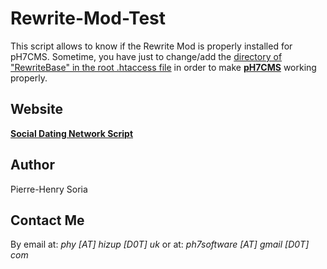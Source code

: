 # Rewrite-Mod-Test

This script allows to know if the Rewrite Mod is properly installed for pH7CMS. Sometime, you have just to change/add the [directory of "RewriteBase" in the root .htaccess file](https://github.com/pH7Software/pH7-Social-Dating-CMS/blob/master/.htaccess#L15-L19) in order to make **[pH7CMS](https://github.com/pH7Software/pH7-Social-Dating-CMS)** working properly.


## Website

**[Social Dating Network Script](http://ph7cms.com)**


## Author

Pierre-Henry Soria


## Contact Me

By email at: *phy [AT] hizup [D0T] uk* or at: *ph7software [AT] gmail [D0T] com*
